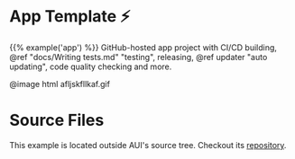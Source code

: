 # App Template ⚡

{{% example('app') %}}
GitHub-hosted app project with CI/CD building, @ref "docs/Writing tests.md" "testing", releasing,
@ref updater "auto updating", code quality checking and more.

@image html afljskfllkaf.gif

# Source Files

This example is located outside AUI's source tree. Checkout its
[repository](https://github.com/aui-framework/example_app).

